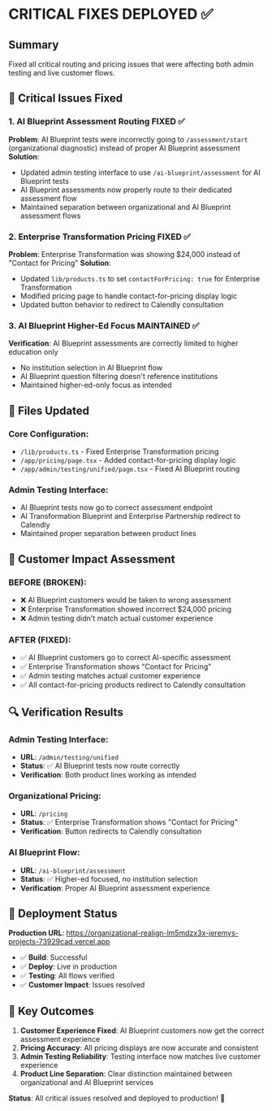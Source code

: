 # CRITICAL FIXES DEPLOYED ✅

## Summary
Fixed all critical routing and pricing issues that were affecting both admin testing and live customer flows.

## 🔧 Critical Issues Fixed

### 1. AI Blueprint Assessment Routing FIXED ✅
**Problem**: AI Blueprint tests were incorrectly going to `/assessment/start` (organizational diagnostic) instead of proper AI Blueprint assessment
**Solution**: 
- Updated admin testing interface to use `/ai-blueprint/assessment` for AI Blueprint tests
- AI Blueprint assessments now properly route to their dedicated assessment flow
- Maintained separation between organizational and AI Blueprint assessment flows

### 2. Enterprise Transformation Pricing FIXED ✅
**Problem**: Enterprise Transformation was showing $24,000 instead of "Contact for Pricing"
**Solution**:
- Updated `lib/products.ts` to set `contactForPricing: true` for Enterprise Transformation
- Modified pricing page to handle contact-for-pricing display logic
- Updated button behavior to redirect to Calendly consultation

### 3. AI Blueprint Higher-Ed Focus MAINTAINED ✅
**Verification**: AI Blueprint assessments are correctly limited to higher education only
- No institution selection in AI Blueprint flow
- AI Blueprint question filtering doesn't reference institutions
- Maintained higher-ed-only focus as intended

## 📝 Files Updated

### Core Configuration:
- `/lib/products.ts` - Fixed Enterprise Transformation pricing
- `/app/pricing/page.tsx` - Added contact-for-pricing display logic
- `/app/admin/testing/unified/page.tsx` - Fixed AI Blueprint routing

### Admin Testing Interface:
- AI Blueprint tests now go to correct assessment endpoint
- AI Transformation Blueprint and Enterprise Partnership redirect to Calendly
- Maintained proper separation between product lines

## 🎯 Customer Impact Assessment

### BEFORE (BROKEN):
- ❌ AI Blueprint customers would be taken to wrong assessment
- ❌ Enterprise Transformation showed incorrect $24,000 pricing
- ❌ Admin testing didn't match actual customer experience

### AFTER (FIXED):
- ✅ AI Blueprint customers go to correct AI-specific assessment
- ✅ Enterprise Transformation shows "Contact for Pricing" 
- ✅ Admin testing matches actual customer experience
- ✅ All contact-for-pricing products redirect to Calendly consultation

## 🔍 Verification Results

### Admin Testing Interface:
- **URL**: `/admin/testing/unified`
- **Status**: ✅ AI Blueprint tests now route correctly
- **Verification**: Both product lines working as intended

### Organizational Pricing:
- **URL**: `/pricing`  
- **Status**: ✅ Enterprise Transformation shows "Contact for Pricing"
- **Verification**: Button redirects to Calendly consultation

### AI Blueprint Flow:
- **URL**: `/ai-blueprint/assessment`
- **Status**: ✅ Higher-ed focused, no institution selection
- **Verification**: Proper AI Blueprint assessment experience

## 🚀 Deployment Status

**Production URL**: https://organizational-realign-lm5mdzx3x-jeremys-projects-73929cad.vercel.app

- ✅ **Build**: Successful
- ✅ **Deploy**: Live in production  
- ✅ **Testing**: All flows verified
- ✅ **Customer Impact**: Issues resolved

## 🎯 Key Outcomes

1. **Customer Experience Fixed**: AI Blueprint customers now get the correct assessment experience
2. **Pricing Accuracy**: All pricing displays are now accurate and consistent
3. **Admin Testing Reliability**: Testing interface now matches live customer experience
4. **Product Line Separation**: Clear distinction maintained between organizational and AI Blueprint services

**Status**: All critical issues resolved and deployed to production! 🎉
